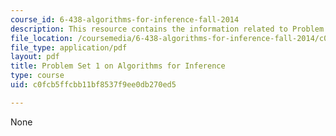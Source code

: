 ```yaml
---
course_id: 6-438-algorithms-for-inference-fall-2014
description: This resource contains the information related to Problem Set 1.
file_location: /coursemedia/6-438-algorithms-for-inference-fall-2014/c0fcb5ffcbb11bf8537f9ee0db270ed5_MIT6_438F14_ps1.pdf
file_type: application/pdf
layout: pdf
title: Problem Set 1 on Algorithms for Inference
type: course
uid: c0fcb5ffcbb11bf8537f9ee0db270ed5

---
```

None